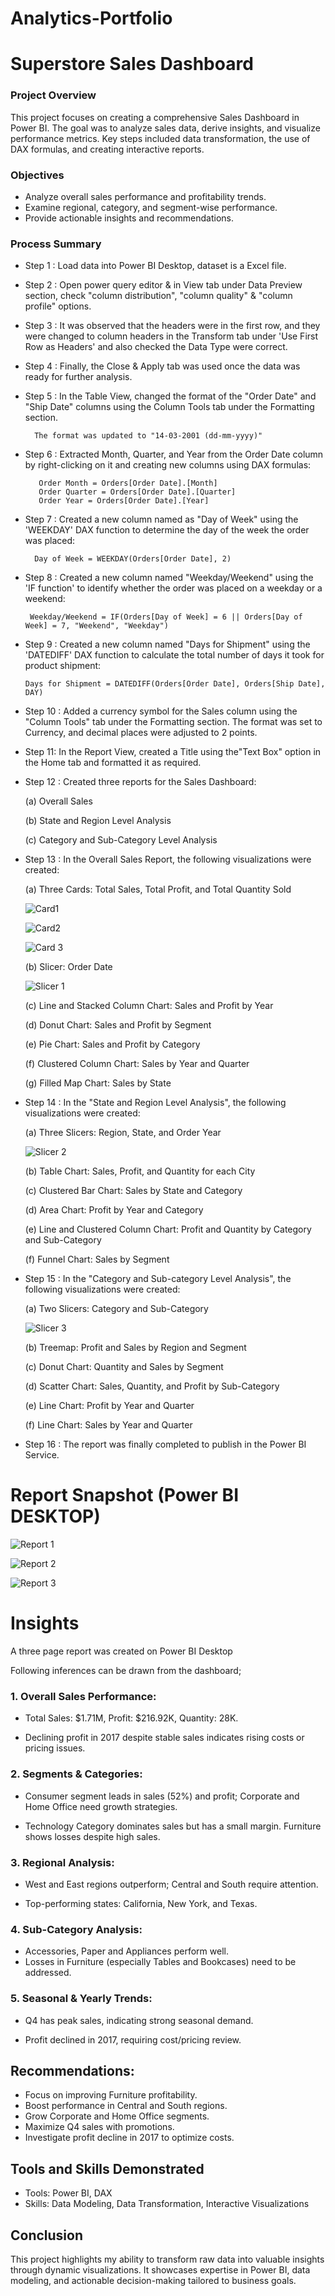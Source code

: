 # Analytics-Portfolio

# Superstore Sales Dashboard

### Project Overview

This project focuses on creating a comprehensive Sales Dashboard in Power BI. The goal was to analyze sales data, derive insights, and visualize performance metrics. Key steps included data transformation, the use of DAX formulas, and creating interactive reports. 


### Objectives

- Analyze overall sales performance and profitability trends.
- Examine regional, category, and segment-wise performance.
- Provide actionable insights and recommendations.


### Process Summary

- Step 1 : Load data into Power BI Desktop, dataset is a Excel file.
- Step 2 : Open power query editor & in View tab under Data Preview section, check "column distribution", "column quality" & "column profile" options.
- Step 3 : It was observed that the headers were in the first row, and they were changed to column headers in the Transform tab under 'Use First Row as Headers' and also checked the Data Type were correct.
- Step 4 : Finally, the Close & Apply tab was used once the data was ready for further analysis.
- Step 5 : In the Table View, changed the format of the "Order Date" and "Ship Date" columns using the Column Tools tab under the Formatting section.

        The format was updated to "14-03-2001 (dd-mm-yyyy)"

  
- Step 6 : Extracted Month, Quarter, and Year from the Order Date column by right-clicking on it and creating new columns using DAX formulas:

         Order Month = Orders[Order Date].[Month]          
         Order Quarter = Orders[Order Date].[Quarter]
         Order Year = Orders[Order Date].[Year]
 


- Step 7 : Created a new column named as "Day of Week" using the 'WEEKDAY' DAX function to determine the day of the week the order was placed: 

        Day of Week = WEEKDAY(Orders[Order Date], 2)


- Step 8 :  Created a new column named "Weekday/Weekend" using the 'IF function' to identify whether the order was placed on a weekday or a weekend:

       Weekday/Weekend = IF(Orders[Day of Week] = 6 || Orders[Day of Week] = 7, "Weekend", "Weekday") 


- Step 9 : Created a new column named "Days for Shipment" using the 'DATEDIFF' DAX function to calculate the total number of days it took for product shipment:

      Days for Shipment = DATEDIFF(Orders[Order Date], Orders[Ship Date], DAY)

- Step 10 : Added a currency symbol for the Sales column using the "Column Tools" tab under the Formatting section. The format was set to Currency, and decimal places were adjusted to 2 points.
           
- Step 11: In the Report View, created a Title using the"Text Box" option in the Home tab and formatted it as required.

- Step 12 : Created three reports for the Sales Dashboard:

  (a) Overall Sales

  (b) State and Region Level Analysis
  
  (c) Category and Sub-Category Level Analysis
  
   
- Step 13 : In the Overall Sales Report, the following visualizations were created:

  (a) Three Cards: Total Sales, Total Profit, and Total Quantity Sold

  ![Card1](https://github.com/user-attachments/assets/6a94de40-a8e2-4460-a767-cbbfcc2408c7)

  ![Card2](https://github.com/user-attachments/assets/f0426780-4d4a-44ab-be61-08402d1a3dfb)

   ![Card 3](https://github.com/user-attachments/assets/7d9c872d-247f-477d-92fe-fec02fd93539)

 
  (b) Slicer: Order Date

   ![Slicer 1](https://github.com/user-attachments/assets/4dbc8dff-5625-4cee-a720-f511e798f689)
 
  (c) Line and Stacked Column Chart: Sales and Profit by Year

  (d) Donut Chart: Sales and Profit by Segment

  (e) Pie Chart: Sales and Profit by Category

  (f) Clustered Column Chart: Sales by Year and Quarter

  (g) Filled Map Chart: Sales by State



- Step 14 : In the "State and Region Level Analysis", the following visualizations were created:

   (a) Three Slicers: Region, State, and Order Year

   ![Slicer 2](https://github.com/user-attachments/assets/47396280-9b2f-4f52-8157-4fd194c2a45f)

  (b) Table Chart: Sales, Profit, and Quantity for each City

  (c) Clustered Bar Chart: Sales by State and Category

  (d) Area Chart: Profit by Year and Category

  (e) Line and Clustered Column Chart: Profit and Quantity by Category and Sub-Category

   (f) Funnel Chart: Sales by Segment

        
- Step 15 : In the "Category and Sub-category Level Analysis", the following visualizations were created:

  (a) Two Slicers: Category and Sub-Category

  ![Slicer 3](https://github.com/user-attachments/assets/45876034-dcaa-4267-8118-bd19f31deef2)


  (b) Treemap: Profit and Sales by Region and Segment

  (c) Donut Chart: Quantity and Sales by Segment

  (d) Scatter Chart: Sales, Quantity, and Profit by Sub-Category

  (e) Line Chart: Profit by Year and Quarter

  (f) Line Chart: Sales by Year and Quarter

 
 - Step 16 : The report was finally completed to publish in the Power BI Service.
 
 
 # Report Snapshot (Power BI DESKTOP)

 ![Report 1](https://github.com/user-attachments/assets/df037f6f-95a7-4e91-9b2b-cfac50b64c2a)


 ![Report 2](https://github.com/user-attachments/assets/dcef0de5-bb28-4330-9390-403dee3ba6b3)

 
![Report 3](https://github.com/user-attachments/assets/a04b8248-caee-4524-a572-7a12799bed8d)


# Insights

A three page report was created on Power BI Desktop

Following inferences can be drawn from the dashboard;


### 1. Overall Sales Performance:

- Total Sales: $1.71M, Profit: $216.92K, Quantity: 28K.

- Declining profit in 2017 despite stable sales indicates rising costs or pricing issues.


### 2. Segments & Categories:


- Consumer segment leads in sales (52%) and profit; Corporate and Home Office need growth strategies.

- Technology Category dominates sales but has a small margin. Furniture shows losses despite high sales.

### 3. Regional Analysis:

- West and East regions outperform; Central and South require attention.

- Top-performing states: California, New York, and Texas.


### 4. Sub-Category Analysis:

- Accessories, Paper and Appliances perform well. 
- Losses in Furniture (especially Tables and Bookcases) need to be addressed.


### 5. Seasonal & Yearly Trends:

- Q4 has peak sales, indicating strong seasonal demand.

- Profit declined in 2017, requiring cost/pricing review.



## Recommendations:
- Focus on improving Furniture profitability.
- Boost performance in Central and South regions.
- Grow Corporate and Home Office segments.
- Maximize Q4 sales with promotions.
- Investigate profit decline in 2017 to optimize costs.


## Tools and Skills Demonstrated
- Tools: Power BI, DAX
- Skills: Data Modeling, Data Transformation, Interactive Visualizations


## Conclusion
This project highlights my ability to transform raw data into valuable insights through dynamic visualizations. It showcases expertise in Power BI, data modeling, and actionable decision-making tailored to business goals.
